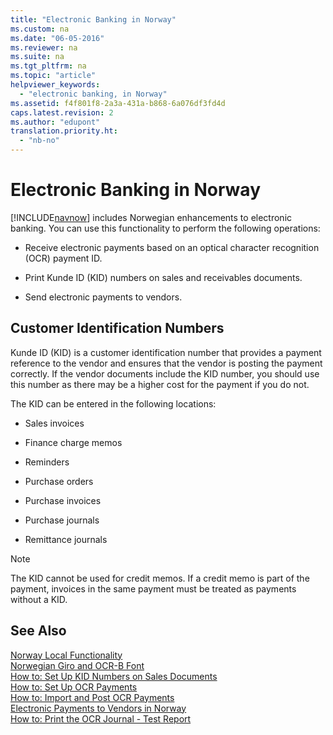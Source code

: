 ```yaml
---
title: "Electronic Banking in Norway"
ms.custom: na
ms.date: "06-05-2016"
ms.reviewer: na
ms.suite: na
ms.tgt_pltfrm: na
ms.topic: "article"
helpviewer_keywords: 
  - "electronic banking, in Norway"
ms.assetid: f4f801f8-2a3a-431a-b868-6a076df3fd4d
caps.latest.revision: 2
ms.author: "edupont"
translation.priority.ht: 
  - "nb-no"
---
```

# Electronic Banking in Norway
[!INCLUDE[navnow](../../ApplicationDesign/includes/navnow_md.md)] includes Norwegian enhancements to electronic banking. You can use this functionality to perform the following operations:  
  
-   Receive electronic payments based on an optical character recognition \(OCR\) payment ID.  
  
-   Print Kunde ID \(KID\) numbers on sales and receivables documents.  
  
-   Send electronic payments to vendors.  
  
## Customer Identification Numbers  
 Kunde ID \(KID\) is a customer identification number that provides a payment reference to the vendor and ensures that the vendor is posting the payment correctly. If the vendor documents include the KID number, you should use this number as there may be a higher cost for the payment if you do not.  
  
 The KID can be entered in the following locations:  
  
-   Sales invoices  
  
-   Finance charge memos  
  
-   Reminders  
  
-   Purchase orders  
  
-   Purchase invoices  
  
-   Purchase journals  
  
-   Remittance journals  
  
> [!NOTE]  
>  The KID cannot be used for credit memos. If a credit memo is part of the payment, invoices in the same payment must be treated as payments without a KID.  
  
## See Also  
 [Norway Local Functionality](../../LocalFunctionalityForMicrosoftDynamicsNav2016/Norway/norway-local-functionality.md)   
 [Norwegian Giro and OCR\-B Font](../../LocalFunctionalityForMicrosoftDynamicsNav2016/Norway/norwegian-giro-and-ocr-b-font.md)   
 [How to: Set Up KID Numbers on Sales Documents](../../LocalFunctionalityForMicrosoftDynamicsNav2016/Norway/how-to-set-up-kid-numbers-on-sales-documents.md)   
 [How to: Set Up OCR Payments](../../LocalFunctionalityForMicrosoftDynamicsNav2016/Norway/how-to-set-up-ocr-payments.md)   
 [How to: Import and Post OCR Payments](../../LocalFunctionalityForMicrosoftDynamicsNav2016/Norway/how-to-import-and-post-ocr-payments.md)   
 [Electronic Payments to Vendors in Norway](../../LocalFunctionalityForMicrosoftDynamicsNav2016/Norway/electronic-payments-to-vendors-in-norway.md)   
 [How to: Print the OCR Journal \- Test Report](../../LocalFunctionalityForMicrosoftDynamicsNav2016/Norway/how-to-print-the-ocr-journal-test-report.md)